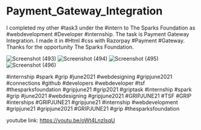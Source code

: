 # Payment_Gateway_Integration
 I completed my other #task3 under the #intern to The Sparks Foundation as #webdevelopment #Developer #internship. The task is Payment Gateway Integration. I made it in #Html #css with Razorpay #Payment #Gateway. Thanks for the opportunity The Sparks Foundation. 
 
![Screenshot (493)](https://user-images.githubusercontent.com/74085170/122651600-8b0a4c80-d157-11eb-912c-2394952e9559.png)
![Screenshot (494)](https://user-images.githubusercontent.com/74085170/122651611-96f60e80-d157-11eb-8583-0904ef639af5.png)
![Screenshot (495)](https://user-images.githubusercontent.com/74085170/122651613-99f0ff00-d157-11eb-9862-a4d9e22c9541.png)
![Screenshot (496)](https://user-images.githubusercontent.com/74085170/122651616-9fe6e000-d157-11eb-9587-3b56b3acc6f4.png)

#internship #spark #grip #june2021 #webdesigning #gripjune2021 #connections #github #developers #webdeveloper #tsf #thesparksfoundation #gripjune21 #grip2021 #griptask #internship #spark #grip #june2021 #webdesigning #gripjune2021 #GRIPJUNE21 #TSF #GRIP #interships #GRIPJUNE21 #gripjune21 #internship #webdevelopment #gripjune21 #gripjune2021 #GRIPJUNE21 #grip #thesparksfoundation

youtube link:
https://youtu.be/oWt4LnzIsqU
